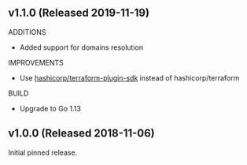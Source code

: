 ## v1.1.0 (Released 2019-11-19)

ADDITIONS

- Added support for domains resolution

IMPROVEMENTS

- Use [hashicorp/terraform-plugin-sdk](https://github.com/hashicorp/terraform-plugin-sdk) instead of hashicorp/terraform

BUILD

- Upgrade to Go 1.13

## v1.0.0 (Released 2018-11-06)

Initial pinned release.
